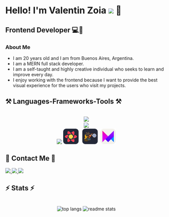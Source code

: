 
<h1>Hello! I'm Valentin Zoia <img src="https://raw.githubusercontent.com/iampavangandhi/iampavangandhi/master/gifs/Hi.gif" width="30px"> 🚀</h1>
<h2>Frontend Developer 💻🎨</h2>

### About Me
- I am 20 years old and I am from Buenos Aires, Argentina.
- I am a MERN full stack developer.
- I am a self-taught and highly creative individual who seeks to learn and improve every day.
- I enjoy working with the frontend because I want to provide the best visual experience for the users who visit my projects.





<h2>⚒️ Languages-Frameworks-Tools ⚒️</h2>
<br/>
<div align="center"  >
            <img src="https://skillicons.dev/icons?i=typescript,tailwind,react,nextjs" />
              </br>
            <img src="https://skillicons.dev/icons?i=nodejs,express,prisma,mongodb,go" />
            </br>
            <img src="https://skills-icons.vercel.app/api/icons?i=shadcnui" width="48"> 
            <img src="./icons/ReactQuery-Dark.svg" width="48"> 
             <img src="./icons/Zustand-Dark.svg" width="60">
            <img src="./icons/FramerMotion-Light.svg" width="48">
             
             
             
            
</div>
 

<h2> 📨 Contact Me 📨</h2>
<div> 
  <a href="mailto:valentinzoia@gmail.com">
    <img src="https://img.shields.io/badge/Gmail-333333?style=for-the-badge&logo=gmail&logoColor=red" />
  </a>
  <a href="https://www.linkedin.com/in/valent%C3%ADn-zoia/" target="_blank">
    <img src="https://img.shields.io/badge/LinkedIn-0077B5?style=for-the-badge&logo=linkedin&logoColor=white" target="_blank" />
  </a>
  <a href="" target="_blank">
     <img src="https://img.shields.io/badge/Portfolio-FF5722?style=for-the-badge&logo=todoist&logoColor=white" target="_blank" /> <!-- sqlite, safari, google-chrome are other good icon options -->
  </a>
</div>

<h2>⚡ Stats ⚡</h2>
<br>
<div align=center>

  <img width=325 align="center" src="https://github-readme-stats.vercel.app/api/top-langs?username=valentinzoia&show_icons=true&locale=en&layout=compact&theme=react&border_radius=10&size_weight=0.5&count_weight=0.5&exclude_repo=github-readme-stats" alt="top langs" />
  
  <img width=425 align="center" src="https://github-readme-stats.vercel.app/api?username=valentinzoia&count_private=true&show_icons=true&theme=react&rank_icon=github&border_radius=10" alt="readme stats" />
  
  
</div>




